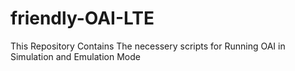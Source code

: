 # friendly-OAI-LTE
This Repository Contains The necessery scripts for Running OAI in Simulation and Emulation Mode
